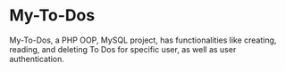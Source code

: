 # My-To-Dos

My-To-Dos, a PHP OOP, MySQL project, has functionalities like creating, reading, and deleting To Dos for specific user, as well as user authentication.
